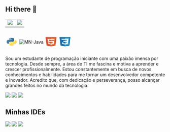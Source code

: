 ## Hi there 👋


<a href="https://github.com/MarceloNobrega29">
  <table>
    <tr>
      <td><img height="180" src="https://github-readme-stats.vercel.app/api?username=MarceloNobrega29&show_icons=true&theme=darcula" /></td>
      <td><img height="180" src="https://github-readme-stats.vercel.app/api/top-langs/?username=MarceloNobrega29&layout=compact&theme=darcula" /></td>
    </tr>
  </table>
</a>



<div style="display: inline_block"><br>
  <img align="center" alt="MN-Python" height="30" width="40" src="https://raw.githubusercontent.com/devicons/devicon/master/icons/python/python-original.svg">
  <img align="center" alt="MN-Java" height="30" width="40" src="https://cdn.jsdelivr.net/gh/devicons/devicon@latest/icons/java/java-original.svg" />       
  <img align="center" alt="MN-HTML" height="30" width="40" src="https://raw.githubusercontent.com/devicons/devicon/master/icons/html5/html5-original.svg">
  <img align="center" alt="MN-CSS" height="30" width="40" src="https://raw.githubusercontent.com/devicons/devicon/master/icons/css3/css3-original.svg">
</div>
 
  ## 
  Sou um estudante de programação iniciante com uma paixão imensa por tecnologia. Desde sempre, a área de TI me fascina e motiva a aprender e crescer profissionalmente. Estou constantemente em busca de novos conhecimentos e habilidades para me tornar um desenvolvedor competente e inovador. Acredito que, com dedicação e perseverança, posso alcançar grandes feitos no mundo da tecnologia.

  
<div>  
  <a href="https://www.instagram.com/ferreir4.nb/" target="_blank"><img src="https://img.shields.io/badge/-Instagram-%23E4405F?style=for-the-badge&logo=instagram&logoColor=white" target="_blank"></a>
  <a href = "mailto:nobregamf29@hotmail.com"><img src="https://img.shields.io/badge/-Gmail-%23333?style=for-the-badge&logo=gmail&logoColor=white" target="_blank"></a>
  <a href="https://www.linkedin.com/in/marcelo-n%C3%B3brega-8046752ba/" target="_blank"><img src="https://img.shields.io/badge/-LinkedIn-%230077B5?style=for-the-badge&logo=linkedin&logoColor=white" target="_blank"></a> 
  
</div>

## Minhas IDEs

<div>
  <img src="https://img.shields.io/badge/Eclipse-2C2255?style=for-the-badge&logo=eclipse&logoColor=white">
  <img src="https://img.shields.io/badge/Visual_Studio_Code-0078D4?style=for-the-badge&logo=visual%20studio%20code&logoColor=white">
  <img src="https://img.shields.io/badge/IntelliJ_IDEA-000000.svg?style=for-the-badge&logo=intellij-idea&logoColor=white">
</div>

